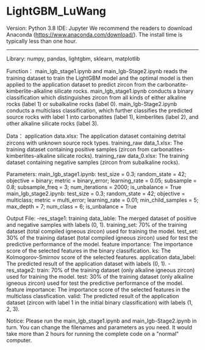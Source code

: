 # LightGBM_LuWang
Version: Python 3.8 
IDE: Jupyter
We recommend the readers to download Anaconda (https://www.anaconda.com/download/). The install time is typically less than one hour.
**********************************************
Library:
numpy, pandas, lightgbm, sklearn, matplotlib

Function：
main_lgb_stage1.ipynb and main_lgb-Stage2.ipynb reads the training dataset to train the LightGBM model and the optimal model is then applied to the application dataset to predict zircon from the carbonatite-kimberlite-alkaline silicate rocks. main_lgb_stage1.ipynb conducts a binary classification which distinguishes zircon from all kinds of either alkaline rocks (label 1) or subalkaline rocks (label 0). main_lgb-Stage2.ipynb conducts a multiclass classification, which further classifies the predicted source rocks with label 1 into carbonatites (label 1), kimberlites (label 2), and other alkaline silicate rocks (label 3). 

Data：
application data.xlsx: The application dataset containing detrital zircons with unknown source rock types.
training_raw data_1.xlsx: The training dataset containing positive samples (zircon from carbonatites-kimberlites-alkaline silicate rocks).
training_raw data_0.xlsx: The training dataset containing negative samples (zircon from subalkaline rocks).

Parameters:
main_lgb_stage1.ipynb: test_size = 0.3; random_state = 42; objective = binary; metric = binary_error; learning_rate = 0.05; subsample = 0.8; subsample_freq = 3; num_iterations = 2000; is_unbalance = True 
main_lgb_stage2.ipynb: test_size = 0.3; random_state = 42; objective = multiclass; metric = multi_error; learning_rate = 0.01; min_child_samples = 5; max_depth = 7; num_class = 6; is_unbalance = True

Output File:
-res_stage1:
training data_lable: The merged dataset of positive and negative samples with labels (0, 1).
training_set: 70% of the training dataset (total compiled igneous zircon) used for training the model.
test_set: 30% of the training dataset (total compiled igneous zircon) used for test the predictive performance of the model.
feature importance: The importance score of the selected features in the binary classification.
ks: The Kolmogorov-Smirnov score of the selected features.
application data_label: The predicted result of the application dataset with labels (0, 1).
-res_stage2:
train: 70% of the training dataset (only alkaline igneous zircon) used for training the model.
test: 30% of the training dataset (only alkaline igneous zircon) used for test the predictive performance of the model.
feature importance: The importance score of the selected features in the multiclass classfication.
valid: The predicted result of the application dataset (zircon with label 1 in the initial binary classification) with labels (1, 2, 3).

Notice:
Please run the main_lgb_stage1.ipynb and main_lgb-Stage2.ipynb in turn.
You can change the filenames and parameters as you need.
It would take more than 2 hours for running the complete code on a "normal" computer. 
